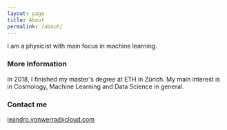 ```yaml
---
layout: page
title: About
permalink: /about/
---
```


I am a physicist with main focus in machine learning.
### More Information

In 2018, I finished my master's degree at ETH in Zürich. My main interest is in Cosmology, Machine Learning and Data Science in general.

### Contact me

[leandro.vonwerra@icloud.com](mailto:leandro.vonwerra@icloud.com)
